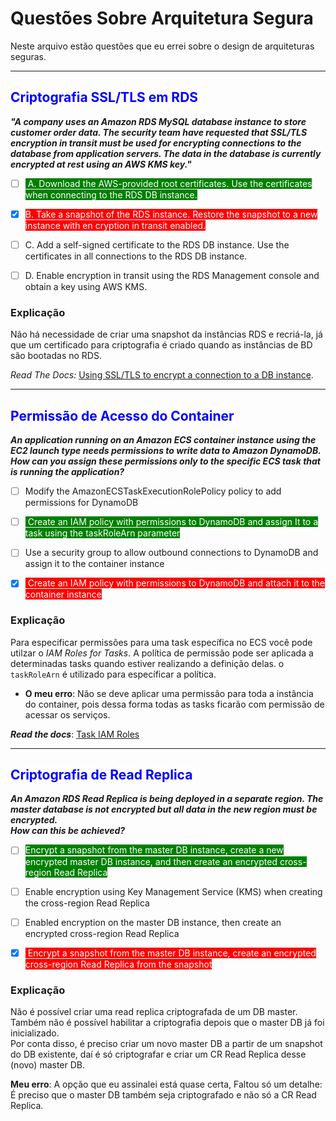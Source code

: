 # Questões Sobre Arquitetura Segura
Neste arquivo estão questões que eu errei sobre o design de arquiteturas seguras.

___
## <span style="background-color:#fff; color:blue"> Criptografia SSL/TLS em RDS
</span>

_**"A company uses an Amazon RDS MySQL database instance to store customer order data. The security team have requested that SSL/TLS encryption in transit must be used for encrypting connections to the database from application servers. The data in the database is currently encrypted at rest using an AWS KMS key."**_

- [ ] <span style="background-color:green; color:#fff"> A. Download the AWS-provided root certificates. Use the certificates when connecting to the RDS DB instance.
</span>

- [x] <span style="background-color:red;color:#fff">B. Take a snapshot of the RDS instance. Restore the snapshot to a new instance with en cryption in transit enabled.</span> 

- [ ] C. Add a self-signed certificate to the RDS DB instance. Use the certificates in all connections to the RDS DB instance.

- [ ] D. Enable encryption in transit using the RDS Management console and obtain a key using AWS KMS.

### **Explicação**
Não há necessidade de criar uma snapshot da instâncias RDS e recriá-la, já que um certificado para criptografia é criado quando as instâncias de BD são bootadas no RDS.

_Read The Docs:_ [Using SSL/TLS to encrypt a connection to a DB instance](https://docs.aws.amazon.com/AmazonRDS/latest/UserGuide/UsingWithRDS.SSL.html).

___
## <span style="color:blue; background-color:#fff">Permissão de Acesso do Container</span>


_**An application running on an Amazon ECS container instance using the EC2 launch type needs permissions to write data to Amazon DynamoDB. How can you assign these permissions only to the specific ECS task that is running the application?**_

- [ ] Modify the AmazonECSTaskExecutionRolePolicy policy to add permissions for DynamoDB

- [ ] <span style="background-color:green; color:#fff"> Create an IAM policy with permissions to DynamoDB and assign It to a task using the taskRoleArn parameter
</span>

- [ ] Use a security group to allow outbound connections to DynamoDB and assign it to the container instance


- [X] <span style="background-color:red; color:#fff"> Create an IAM policy with permissions to DynamoDB and attach it to the container instance</span>

### Explicação
Para especificar permissões para uma task específica no ECS você pode utilzar o _IAM Roles for Tasks_. A política de permissão pode ser aplicada a determinadas tasks quando estiver realizando a definição delas. o `taskRoleArn` é utilizado para específicar a política.<br>

- **O meu erro**: Não se deve aplicar uma permissão para toda a instância do container, pois dessa forma todas as tasks ficarão com permissão de acessar os serviços.

_**Read the docs**_: [Task IAM Roles](https://docs.aws.amazon.com/AmazonECS/latest/developerguide/task-iam-roles.html)

___
## <span style="color:blue; background-color:#fff">Criptografia de Read Replica</span>

_**An Amazon RDS Read Replica is being deployed in a separate region. The master database is not encrypted but all data in the new region must be encrypted. <br>How can this be achieved?**_

- [ ] <span style="background-color:green; color:#fff">Encrypt a snapshot from the master DB instance, create a new encrypted master DB instance, and then create an encrypted cross-region Read Replica</span> 

- [ ] Enable encryption using Key Management Service (KMS) when creating the cross-region Read Replica

- [ ] Enabled encryption on the master DB instance, then create an encrypted cross-region Read Replica

- [X] <span style="background-color:red; color:#fff"> Encrypt a snapshot from the master DB instance, create an encrypted cross-region Read Replica from the snapshot</span>

### Explicação
Não é possível criar uma read replica criptografada de um DB master. Também não é possível habilitar a criptografia depois que o master DB já foi inicializado. <br>
Por conta disso, é preciso criar um novo master DB a partir de um snapshot do DB existente, daí é só criptografar e criar um CR Read Replica desse (novo) master DB.

**Meu erro**: A opção que eu assinalei está quase certa, Faltou só um detalhe: É preciso que o master DB  também seja criptografado e não só a CR Read Replica.